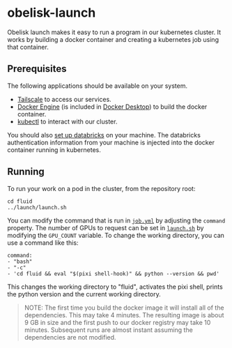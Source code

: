 # obelisk-launch

Obelisk launch makes it easy to run a program in our kubernetes cluster. It works by building a docker container and creating a kubernetes job using that container.

## Prerequisites

The following applications should be available on your system.

- [Tailscale](https://astera.getoutline.com/doc/tailscale-vpn-SJAKxvmBuw) to access our services.
- [Docker Engine](https://docs.docker.com/engine/) (is included in [Docker Desktop](https://docs.docker.com/desktop/)) to build the docker container.
- [kubectl](https://kubernetes.io/docs/tasks/tools/) to interact with our cluster.

You should also [set up databricks](../fluid/README.md) on your machine. The databricks authentication information from your machine is injected into the docker container running in kubernetes.

## Running

To run your work on a pod in the cluster, from the repository root:

```
cd fluid
../launch/launch.sh
```

You can modify the command that is run in [`job.yml`](./job.yml) by adjusting the `command` property.
The number of GPUs to request can be set in [`launch.sh`](./launch.sh) by modifying the `GPU_COUNT` variable.
To change the working directory, you can use a command like this:

```
command:
- "bash"
- "-c"
- 'cd fluid && eval "$(pixi shell-hook)" && python --version && pwd'
```

This changes the working directory to "fluid", activates the pixi shell, prints the python version and the current working directory.

> NOTE: The first time you build the docker image it will install all of the dependencies. This may take 4 minutes. The resulting image is about 9 GB in size and the first push to our docker registry may take 10 minutes. Subsequent runs are almost instant assuming the dependencies are not modified.
